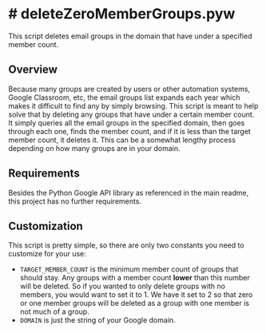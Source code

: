 # # deleteZeroMemberGroups.pyw

This script deletes email groups in the domain that have under a specified member count.

## Overview

Because many groups are created by users or other automation systems, Google Classroom, etc, the email groups list expands each year which makes it difficult to find any by simply browsing.
This script is meant to help solve that by deleting any groups that have under a certain member count.
It simply queries all the email groups in the specified domain, then goes through each one, finds the member count, and if it is less than the target member count, it deletes it.
This can be a somewhat lengthy process depending on how many groups are in your domain.

## Requirements

Besides the Python Google API library as referenced in the main readme, this project has no further requirements.

## Customization

This script is pretty simple, so there are only two constants you need to customize for your use:

- `TARGET_MEMBER_COUNT` is the minimum member count of groups that should stay. Any groups with a member count **lower** than this number will be deleted. So if you wanted to only delete groups with no members, you would want to set it to 1. We have it set to 2 so that zero or one member groups will be deleted as a group with one member is not much of a group.
- `DOMAIN` is just the string of your Google domain.
